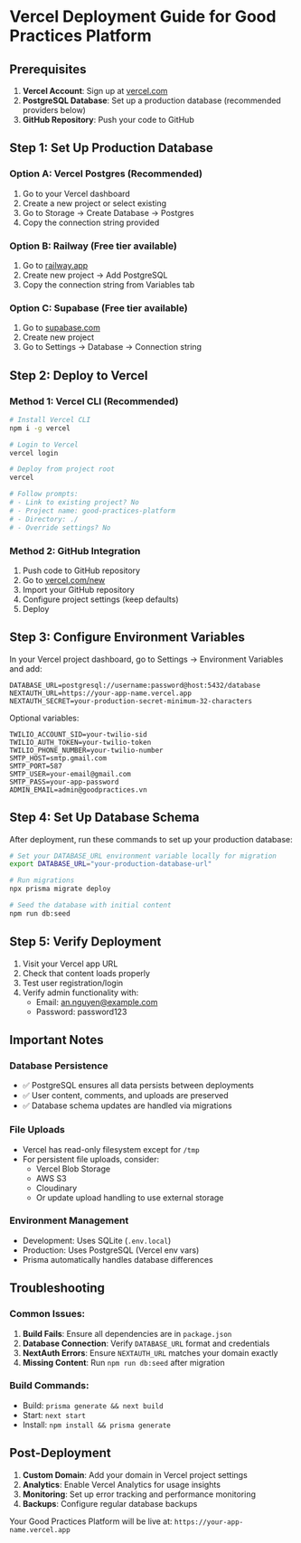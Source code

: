 # Vercel Deployment Guide for Good Practices Platform

## Prerequisites

1. **Vercel Account**: Sign up at [vercel.com](https://vercel.com)
2. **PostgreSQL Database**: Set up a production database (recommended providers below)
3. **GitHub Repository**: Push your code to GitHub

## Step 1: Set Up Production Database

### Option A: Vercel Postgres (Recommended)
1. Go to your Vercel dashboard
2. Create a new project or select existing
3. Go to Storage → Create Database → Postgres
4. Copy the connection string provided

### Option B: Railway (Free tier available)
1. Go to [railway.app](https://railway.app)
2. Create new project → Add PostgreSQL
3. Copy the connection string from Variables tab

### Option C: Supabase (Free tier available)
1. Go to [supabase.com](https://supabase.com)
2. Create new project
3. Go to Settings → Database → Connection string

## Step 2: Deploy to Vercel

### Method 1: Vercel CLI (Recommended)
```bash
# Install Vercel CLI
npm i -g vercel

# Login to Vercel
vercel login

# Deploy from project root
vercel

# Follow prompts:
# - Link to existing project? No
# - Project name: good-practices-platform
# - Directory: ./
# - Override settings? No
```

### Method 2: GitHub Integration
1. Push code to GitHub repository
2. Go to [vercel.com/new](https://vercel.com/new)
3. Import your GitHub repository
4. Configure project settings (keep defaults)
5. Deploy

## Step 3: Configure Environment Variables

In your Vercel project dashboard, go to Settings → Environment Variables and add:

```
DATABASE_URL=postgresql://username:password@host:5432/database
NEXTAUTH_URL=https://your-app-name.vercel.app
NEXTAUTH_SECRET=your-production-secret-minimum-32-characters
```

Optional variables:
```
TWILIO_ACCOUNT_SID=your-twilio-sid
TWILIO_AUTH_TOKEN=your-twilio-token
TWILIO_PHONE_NUMBER=your-twilio-number
SMTP_HOST=smtp.gmail.com
SMTP_PORT=587
SMTP_USER=your-email@gmail.com
SMTP_PASS=your-app-password
ADMIN_EMAIL=admin@goodpractices.vn
```

## Step 4: Set Up Database Schema

After deployment, run these commands to set up your production database:

```bash
# Set your DATABASE_URL environment variable locally for migration
export DATABASE_URL="your-production-database-url"

# Run migrations
npx prisma migrate deploy

# Seed the database with initial content
npm run db:seed
```

## Step 5: Verify Deployment

1. Visit your Vercel app URL
2. Check that content loads properly
3. Test user registration/login
4. Verify admin functionality with:
   - Email: an.nguyen@example.com
   - Password: password123

## Important Notes

### Database Persistence
- ✅ PostgreSQL ensures all data persists between deployments
- ✅ User content, comments, and uploads are preserved
- ✅ Database schema updates are handled via migrations

### File Uploads
- Vercel has read-only filesystem except for `/tmp`
- For persistent file uploads, consider:
  - Vercel Blob Storage
  - AWS S3
  - Cloudinary
  - Or update upload handling to use external storage

### Environment Management
- Development: Uses SQLite (`.env.local`)
- Production: Uses PostgreSQL (Vercel env vars)
- Prisma automatically handles database differences

## Troubleshooting

### Common Issues:

1. **Build Fails**: Ensure all dependencies are in `package.json`
2. **Database Connection**: Verify `DATABASE_URL` format and credentials
3. **NextAuth Errors**: Ensure `NEXTAUTH_URL` matches your domain exactly
4. **Missing Content**: Run `npm run db:seed` after migration

### Build Commands:
- Build: `prisma generate && next build`
- Start: `next start`
- Install: `npm install && prisma generate`

## Post-Deployment

1. **Custom Domain**: Add your domain in Vercel project settings
2. **Analytics**: Enable Vercel Analytics for usage insights
3. **Monitoring**: Set up error tracking and performance monitoring
4. **Backups**: Configure regular database backups

Your Good Practices Platform will be live at: `https://your-app-name.vercel.app`